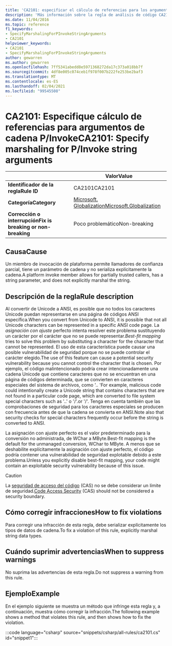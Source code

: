 ```yaml
---
title: 'CA2101: especificar el cálculo de referencias para los argumentos de cadena P-Invoke (análisis de código)'
description: 'Más información sobre la regla de análisis de código CA2101: especificar el cálculo de referencias para los argumentos de cadena P-Invoke'
ms.date: 11/04/2016
ms.topic: reference
f1_keywords:
- SpecifyMarshalingForPInvokeStringArguments
- CA2101
helpviewer_keywords:
- CA2101
- SpecifyMarshalingForPInvokeStringArguments
author: gewarren
ms.author: gewarren
ms.openlocfilehash: 7ff5341abedd8e5971368272da17c373a018bb7f
ms.sourcegitcommit: 4df8e005c074ceb1f978f007b222fe253be2baf3
ms.translationtype: MT
ms.contentlocale: es-ES
ms.lasthandoff: 02/04/2021
ms.locfileid: "99545508"
---
```

# <a name="ca2101-specify-marshaling-for-pinvoke-string-arguments"></a><span data-ttu-id="cf35e-103">CA2101: Especifique cálculo de referencias para argumentos de cadena P/Invoke</span><span class="sxs-lookup"><span data-stu-id="cf35e-103">CA2101: Specify marshaling for P/Invoke string arguments</span></span>

| | <span data-ttu-id="cf35e-104">Valor</span><span class="sxs-lookup"><span data-stu-id="cf35e-104">Value</span></span> |
|-|-|
| <span data-ttu-id="cf35e-105">**Identificador de la regla**</span><span class="sxs-lookup"><span data-stu-id="cf35e-105">**Rule ID**</span></span> |<span data-ttu-id="cf35e-106">CA2101</span><span class="sxs-lookup"><span data-stu-id="cf35e-106">CA2101</span></span>|
| <span data-ttu-id="cf35e-107">**Categoría**</span><span class="sxs-lookup"><span data-stu-id="cf35e-107">**Category**</span></span> |[<span data-ttu-id="cf35e-108">Microsoft. Globalization</span><span class="sxs-lookup"><span data-stu-id="cf35e-108">Microsoft.Globalization</span></span>](globalization-warnings.md)|
| <span data-ttu-id="cf35e-109">**Corrección o interrupción**</span><span class="sxs-lookup"><span data-stu-id="cf35e-109">**Fix is breaking or non-breaking**</span></span> |<span data-ttu-id="cf35e-110">Poco problemático</span><span class="sxs-lookup"><span data-stu-id="cf35e-110">Non-breaking</span></span>|

## <a name="cause"></a><span data-ttu-id="cf35e-111">Causa</span><span class="sxs-lookup"><span data-stu-id="cf35e-111">Cause</span></span>

<span data-ttu-id="cf35e-112">Un miembro de invocación de plataforma permite llamadores de confianza parcial, tiene un parámetro de cadena y no serializa explícitamente la cadena.</span><span class="sxs-lookup"><span data-stu-id="cf35e-112">A platform invoke member allows for partially trusted callers, has a string parameter, and does not explicitly marshal the string.</span></span>

## <a name="rule-description"></a><span data-ttu-id="cf35e-113">Descripción de la regla</span><span class="sxs-lookup"><span data-stu-id="cf35e-113">Rule description</span></span>

<span data-ttu-id="cf35e-114">Al convertir de Unicode a ANSI, es posible que no todos los caracteres Unicode puedan representarse en una página de códigos ANSI específica.</span><span class="sxs-lookup"><span data-stu-id="cf35e-114">When you convert from Unicode to ANSI, it is possible that not all Unicode characters can be represented in a specific ANSI code page.</span></span> <span data-ttu-id="cf35e-115">La *asignación con ajuste* perfecto intenta resolver este problema sustituyendo un carácter por el carácter que no se puede representar.</span><span class="sxs-lookup"><span data-stu-id="cf35e-115">*Best-fit mapping* tries to solve this problem by substituting a character for the character that cannot be represented.</span></span> <span data-ttu-id="cf35e-116">El uso de esta característica puede causar una posible vulnerabilidad de seguridad porque no se puede controlar el carácter elegido.</span><span class="sxs-lookup"><span data-stu-id="cf35e-116">The use of this feature can cause a potential security vulnerability because you cannot control the character that is chosen.</span></span> <span data-ttu-id="cf35e-117">Por ejemplo, el código malintencionado podría crear intencionadamente una cadena Unicode que contiene caracteres que no se encuentran en una página de códigos determinada, que se convierten en caracteres especiales del sistema de archivos, como '.. '</span><span class="sxs-lookup"><span data-stu-id="cf35e-117">For example, malicious code could intentionally create a Unicode string that contains characters that are not found in a particular code page, which are converted to file system special characters such as '..'</span></span> <span data-ttu-id="cf35e-118">o '/'.</span><span class="sxs-lookup"><span data-stu-id="cf35e-118">or '/'.</span></span> <span data-ttu-id="cf35e-119">Tenga en cuenta también que las comprobaciones de seguridad para los caracteres especiales se producen con frecuencia antes de que la cadena se convierta en ANSI.</span><span class="sxs-lookup"><span data-stu-id="cf35e-119">Note also that security checks for special characters frequently occur before the string is converted to ANSI.</span></span>

<span data-ttu-id="cf35e-120">La asignación con ajuste perfecto es el valor predeterminado para la conversión no administrada, de WChar a MByte.</span><span class="sxs-lookup"><span data-stu-id="cf35e-120">Best-fit mapping is the default for the unmanaged conversion, WChar to MByte.</span></span> <span data-ttu-id="cf35e-121">A menos que se deshabilite explícitamente la asignación con ajuste perfecto, el código podría contener una vulnerabilidad de seguridad explotable debido a este problema.</span><span class="sxs-lookup"><span data-stu-id="cf35e-121">Unless you explicitly disable best-fit mapping, your code might contain an exploitable security vulnerability because of this issue.</span></span>

> [!CAUTION]
> <span data-ttu-id="cf35e-122">La [seguridad de acceso del código](../../../framework/misc/code-access-security.md) (CAS) no se debe considerar un límite de seguridad.</span><span class="sxs-lookup"><span data-stu-id="cf35e-122">[Code Access Security](../../../framework/misc/code-access-security.md) (CAS) should not be considered a security boundary.</span></span>

## <a name="how-to-fix-violations"></a><span data-ttu-id="cf35e-123">Cómo corregir infracciones</span><span class="sxs-lookup"><span data-stu-id="cf35e-123">How to fix violations</span></span>

<span data-ttu-id="cf35e-124">Para corregir una infracción de esta regla, debe serializar explícitamente los tipos de datos de cadena.</span><span class="sxs-lookup"><span data-stu-id="cf35e-124">To fix a violation of this rule, explicitly marshal string data types.</span></span>

## <a name="when-to-suppress-warnings"></a><span data-ttu-id="cf35e-125">Cuándo suprimir advertencias</span><span class="sxs-lookup"><span data-stu-id="cf35e-125">When to suppress warnings</span></span>

<span data-ttu-id="cf35e-126">No suprima las advertencias de esta regla.</span><span class="sxs-lookup"><span data-stu-id="cf35e-126">Do not suppress a warning from this rule.</span></span>

## <a name="example"></a><span data-ttu-id="cf35e-127">Ejemplo</span><span class="sxs-lookup"><span data-stu-id="cf35e-127">Example</span></span>

<span data-ttu-id="cf35e-128">En el ejemplo siguiente se muestra un método que infringe esta regla y, a continuación, muestra cómo corregir la infracción.</span><span class="sxs-lookup"><span data-stu-id="cf35e-128">The following example shows a method that violates this rule, and then shows how to fix the violation.</span></span>

:::code language="csharp" source="snippets/csharp/all-rules/ca2101.cs" id="snippet1":::
